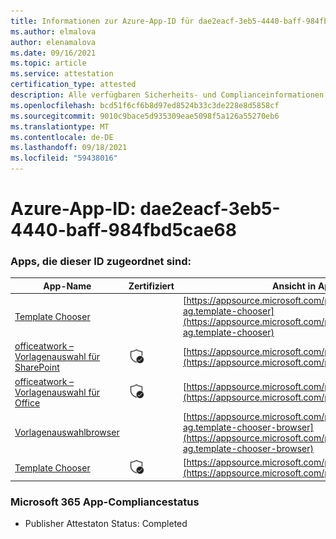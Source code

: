 ```yaml
---
title: Informationen zur Azure-App-ID für dae2eacf-3eb5-4440-baff-984fbd5cae68
ms.author: elmalova
author: elenamalova
ms.date: 09/16/2021
ms.topic: article
ms.service: attestation
certification_type: attested
description: Alle verfügbaren Sicherheits- und Complianceinformationen für dae2eacf-3eb5-4440-baff-984fbd5cae68.
ms.openlocfilehash: bcd51f6cf6b8d97ed8524b33c3de228e8d5858cf
ms.sourcegitcommit: 9010c9bace5d935309eae5098f5a126a55270eb6
ms.translationtype: MT
ms.contentlocale: de-DE
ms.lasthandoff: 09/18/2021
ms.locfileid: "59438016"
---
```

# <a name="azure-app-id-dae2eacf-3eb5-4440-baff-984fbd5cae68"></a>Azure-App-ID: dae2eacf-3eb5-4440-baff-984fbd5cae68


### <a name="apps-associated-with-this-id"></a>Apps, die dieser ID zugeordnet sind:
| **App-Name** | **Zertifiziert** | **Ansicht in AppSource** |
|--------------|---------------|-----------------------|
| [Template Chooser](https://docs.microsoft.com/microsoft-365-app-certification/forward/officeatwork-ag.template-chooser) |  | [https://appsource.microsoft.com/product/office/officeatwork-ag.template-chooser](https://appsource.microsoft.com/product/office/officeatwork-ag.template-chooser) |
| [officeatwork – Vorlagenauswahl für SharePoint](https://docs.microsoft.com/microsoft-365-app-certification/forward/WA200001923) | <img alt="Certified application badge" src="../media/certified-badge.png" height="25" width="25" /> | [https://appsource.microsoft.com/product/office/WA200001923](https://appsource.microsoft.com/product/office/WA200001923) |
| [officeatwork – Vorlagenauswahl für Office](https://docs.microsoft.com/microsoft-365-app-certification/forward/WA104380050) | <img alt="Certified application badge" src="../media/certified-badge.png" height="25" width="25" /> | [https://appsource.microsoft.com/product/office/WA104380050](https://appsource.microsoft.com/product/office/WA104380050) |
| [Vorlagenauswahlbrowser](https://docs.microsoft.com/microsoft-365-app-certification/forward/officeatwork-ag.template-chooser-browser) |  | [https://appsource.microsoft.com/product/office/officeatwork-ag.template-chooser-browser](https://appsource.microsoft.com/product/office/officeatwork-ag.template-chooser-browser) |
| [Template Chooser](https://docs.microsoft.com/microsoft-365-app-certification/forward/WA200000110) | <img alt="Certified application badge" src="../media/certified-badge.png" height="25" width="25" /> | [https://appsource.microsoft.com/product/office/WA200000110](https://appsource.microsoft.com/product/office/WA200000110) |

### <a name="microsoft-365-app-compliance-status"></a>Microsoft 365 App-Compliancestatus
- Publisher Attestaton Status: Completed
